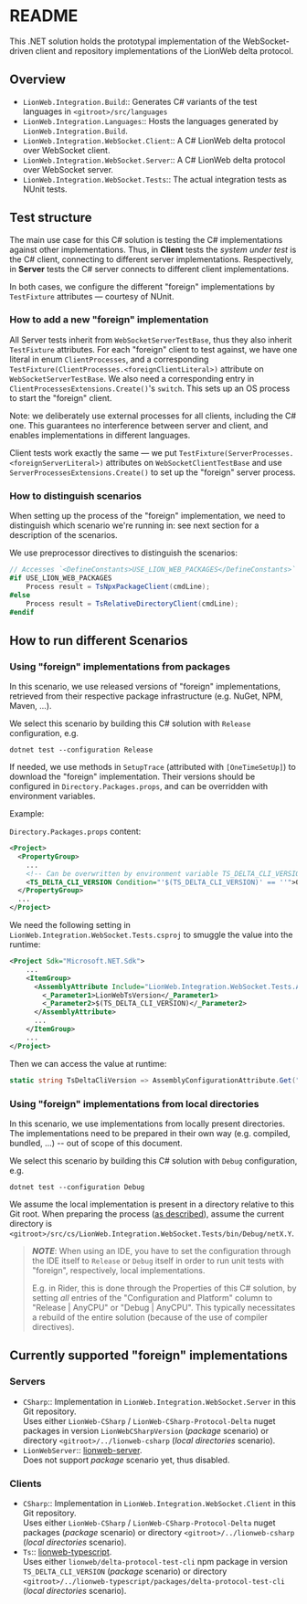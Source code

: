 # README

This .NET solution holds the prototypal implementation of the WebSocket-driven client and repository implementations of the LionWeb delta protocol.

## Overview

* `LionWeb.Integration.Build`:: Generates C# variants of the test languages in `<gitroot>/src/languages`
* `LionWeb.Integration.Languages`:: Hosts the languages generated by `LionWeb.Integration.Build`.
* `LionWeb.Integration.WebSocket.Client`:: A C# LionWeb delta protocol over WebSocket client.
* `LionWeb.Integration.WebSocket.Server`:: A C# LionWeb delta protocol over WebSocket server.
* `LionWeb.Integration.WebSocket.Tests`:: The actual integration tests as NUnit tests.

## Test structure
The main use case for this C# solution is testing the C# implementations against other implementations.
Thus, in **Client** tests the _system under test_ is the C# client, connecting to different server implementations.
Respectively, in **Server** tests the C# server connects to different client implementations.

In both cases, we configure the different "foreign" implementations by `TestFixture` attributes — courtesy of NUnit.

### How to add a new "foreign" implementation
All Server tests inherit from `WebSocketServerTestBase`, thus they also inherit `TestFixture` attributes.
For each "foreign" client to test against, we have one literal in enum `ClientProcesses`, and a corresponding `TestFixture(ClientProcesses.<foreignClientLiteral>)` attribute on `WebSocketServerTestBase`.
We also need a corresponding entry in `ClientProcessesExtensions.Create()`'s `switch`.
This sets up an OS process to start the "foreign" client.

Note: we deliberately use external processes for all clients, including the C# one.
This guarantees no interference between server and client, and enables implementations in different languages.

Client tests work exactly the same — we put `TestFixture(ServerProcesses.<foreignServerLiteral>)` attributes on `WebSocketClientTestBase` and use `ServerProcessesExtensions.Create()` to set up the "foreign" server process.

### How to distinguish scenarios
When setting up the process of the "foreign" implementation, we need to distinguish which scenario we're running in: see next section for a description of the scenarios.

We use preprocessor directives to distinguish the scenarios:

```csharp
// Accesses `<DefineConstants>USE_LION_WEB_PACKAGES</DefineConstants>` from .csproj 
#if USE_LION_WEB_PACKAGES
    Process result = TsNpxPackageClient(cmdLine);
#else
    Process result = TsRelativeDirectoryClient(cmdLine);
#endif
```

## How to run different Scenarios

### Using "foreign" implementations from packages
In this scenario, we use released versions of "foreign" implementations, retrieved from their respective package infrastructure (e.g. NuGet, NPM, Maven, ...).

We select this scenario by building this C# solution with `Release` configuration, e.g. 

```shell
dotnet test --configuration Release
```

If needed, we use methods in `SetupTrace` (attributed with `[OneTimeSetUp]`) to download the "foreign" implementation.
Their versions should be configured in `Directory.Packages.props`, and can be overridden with environment variables.

Example:

`Directory.Packages.props` content:

```xml
<Project>
  <PropertyGroup>
    ...
    <!-- Can be overwritten by environment variable TS_DELTA_CLI_VERSION -->
    <TS_DELTA_CLI_VERSION Condition="'$(TS_DELTA_CLI_VERSION)' == ''">0.7.0-beta.13</TS_DELTA_CLI_VERSION>
  </PropertyGroup>
  ...
</Project>
```

We need the following setting in `LionWeb.Integration.WebSocket.Tests.csproj` to smuggle the value into the runtime:

```xml
<Project Sdk="Microsoft.NET.Sdk">
    ...
    <ItemGroup>
      <AssemblyAttribute Include="LionWeb.Integration.WebSocket.Tests.AssemblyConfigurationAttribute">
        <_Parameter1>LionWebTsVersion</_Parameter1>
        <_Parameter2>$(TS_DELTA_CLI_VERSION)</_Parameter2>
      </AssemblyAttribute>
      ...
    </ItemGroup>
    ...
</Project>
```

Then we can access the value at runtime:
```csharp
static string TsDeltaCliVersion => AssemblyConfigurationAttribute.Get("LionWebTsVersion");
```

### Using "foreign" implementations from local directories
In this scenario, we use implementations from locally present directories.
The implementations need to be prepared in their own way (e.g. compiled, bundled, ...) -- out of scope of this document.

We select this scenario by building this C# solution with `Debug` configuration, e.g.

```shell
dotnet test --configuration Debug
```

We assume the local implementation is present in a directory relative to this Git root.
When preparing the process (<a href="#Test structure">as described</a>), assume the current directory is `<gitroot>/src/cs/LionWeb.Integration.WebSocket.Tests/bin/Debug/netX.Y`.

> ***NOTE***: When using an IDE, you have to set the configuration through the IDE itself to `Release` or `Debug` itself in order to run unit tests with "foreign", respectively, local implementations.
> 
> E.g. in Rider, this is done through the Properties of this C# solution, by setting *all* entries of the "Configuration and Platform" column to "Release | AnyCPU" or "Debug | AnyCPU".
> This typically necessitates a rebuild of the entire solution (because of the use of compiler directives).

## Currently supported "foreign" implementations

### Servers

* `CSharp`:: Implementation in `LionWeb.Integration.WebSocket.Server` in this Git repository.  
  Uses either `LionWeb-CSharp` / `LionWeb-CSharp-Protocol-Delta` nuget packages in version `LionWebCSharpVersion` (_package_ scenario) or directory `<gitroot>/../lionweb-csharp` (_local directories_ scenario).
* `LionWebServer`:: <a href="https://github.com/LionWeb-io/lionweb-server">lionweb-server</a>.  
  Does not support _package_ scenario yet, thus disabled.

### Clients
* `CSharp`:: Implementation in `LionWeb.Integration.WebSocket.Client` in this Git repository.  
  Uses either `LionWeb-CSharp` / `LionWeb-CSharp-Protocol-Delta` nuget packages (_package_ scenario) or directory `<gitroot>/../lionweb-csharp` (_local directories_ scenario).
* `Ts`:: <a href="https://github.com/LionWeb-io/lionweb-typescript">lionweb-typescript</a>.  
  Uses either `lionweb/delta-protocol-test-cli` npm package in version `TS_DELTA_CLI_VERSION` (_package_ scenario) or directory `<gitroot>/../lionweb-typescript/packages/delta-protocol-test-cli` (_local directories_ scenario).
